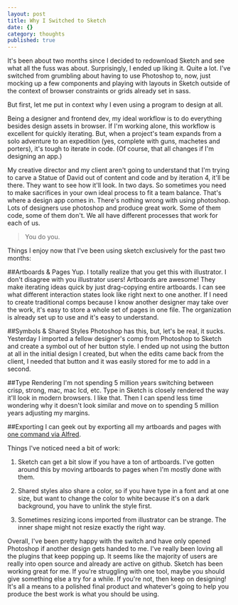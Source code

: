 ```yaml
---
layout: post
title: Why I Switched to Sketch
date: {}
category: thoughts
published: true
---
```


It's been about two months since I decided to redownload Sketch and see what all the fuss was about. Surprisingly, I ended up liking it. Quite a lot. I've switched from grumbling about having to use Photoshop to, now, just mocking up a few components and playing with layouts in Sketch outside of the context of browser constraints or grids already set in sass. 

But first, let me put in context why I even using a program to design at all.

Being a designer and frontend dev, my ideal workflow is to do everything besides design assets in browser. If I'm working alone, this workflow is excellent for quickly iterating. But, when a project's team expands from a solo adventure to an expedition (yes, complete with guns, machetes and porters), it's tough to iterate in code. (Of course, that all changes if I'm designing an app.)

My creative director and my client aren't going to understand that I'm trying to carve a Statue of David out of content and code and by iteration 4, it'll be there. They want to see how it'll look. In two days. So sometimes you need to make sacrifices in your own ideal process to fit a team balance. That's where a design app comes in. There's nothing wrong with using photoshop. Lots of designers use photoshop and produce great work. Some of them code, some of them don't. We all have different processes that work for each of us.

>You do you.

Things I enjoy now that I've been using sketch exclusively for the past two months:

##Artboards & Pages
Yup. I totally realize that you get this with illustrator. I don't disagree with you illustrator users! Artboards are awesome! They make iterating ideas quick by just drag-copying entire artboards. I can see what different interaction states look like right next to one another. If I need to create traditional comps because I know another designer may take over the work, it's easy to store a whole set of pages in one file. The organization is already set up to use and it's easy to understand.

##Symbols & Shared Styles
Photoshop has this, but, let's be real, it sucks. Yesterday I imported a fellow designer's comp from Photoshop to Sketch and create a symbol out of her button style. I ended up not using the button at all in the initial design I created, but when the edits came back from the client, I needed that button and it was easily stored for me to add in a second.

##Type Rendering
I'm not spending 5 million years switching between crisp, strong, mac, mac lcd, etc. Type in Sketch is closely rendered the way it'll look in modern browsers. I like that. Then I can spend less time wondering why it doesn't look similar and move on to spending 5 million years adjusting my margins.

##Exporting
I can geek out by exporting all my artboards and pages with [one command via Alfred](http://jonohunt.tumblr.com/post/84511158113/alfred-workflow-export-sketch-documents). 

Things I've noticed need a bit of work:

1. Sketch can get a bit slow if you have a ton of artboards. I've gotten around this by moving artboards to pages when I'm mostly done with them.

2. Shared styles also share a color, so if you have type in a font and at one size, but want to change the color to white because it's on a dark background, you have to unlink the style first.

3. Sometimes resizing icons imported from illustrator can be strange. The inner shape might not resize exactly the right way.

Overall, I've been pretty happy with the switch and have only opened Photoshop if another design gets handed to me. I've really been loving all the plugins that keep popping up. It seems like the majority of users are really into open source and already are active on github. Sketch has been working great for me. If you're struggling with one tool, maybe you should give something else a try for a while. If you're not, then keep on designing! It's all a means to a polished final product and whatever's going to help you produce the best work is what you should be using.
